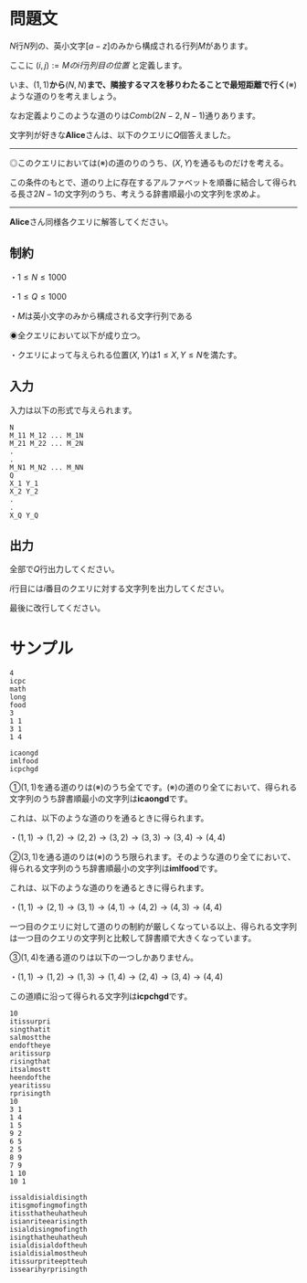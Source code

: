 問題文
=====

$N$行$N$列の、英小文字$[a-z]$のみから構成される行列$M$があります。

ここに $(i,j) := Mのi行j列目の位置$ と定義します。

いま、$(1,1)$**から**$(N,N)$**まで、隣接するマスを移りわたることで最短距離で行く**$(※)$ような道のりを考えましょう。

なお定義よりこのような道のりは$Comb(2N-2,N-1)$通りあります。

文字列が好きな**Alice**さんは、以下のクエリに$Q$個答えました。

---

◎このクエリにおいては$(※)$の道のりのうち、$(X,Y)$を通るものだけを考える。

この条件のもとで、道のり上に存在するアルファベットを順番に結合して得られる長さ$2N-1$の文字列のうち、考えうる辞書順最小の文字列を求めよ。

---

**Alice**さん同様各クエリに解答してください。


制約
-----

・$1\le N \le 1000$

・$1\le Q \le 1000$

・$M$は英小文字のみから構成される文字行列である

◉全クエリにおいて以下が成り立つ。

・クエリによって与えられる位置$(X,Y)$は$1 \le X,Y \le N$を満たす。

入力
-----
入力は以下の形式で与えられます。
```
N
M_11 M_12 ... M_1N
M_21 M_22 ... M_2N
.
.
M_N1 M_N2 ... M_NN
Q
X_1 Y_1
X_2 Y_2
.
.
X_Q Y_Q
```

出力
-----
全部で$Q$行出力してください。

$i$行目には$i$番目のクエリに対する文字列を出力してください。

最後に改行してください。

サンプル
=====

```入力1
4
icpc
math
long
food
3
1 1
3 1
1 4
```

```出力1
icaongd
imlfood
icpchgd
```

①$(1,1)$を通る道のりは$(※)$のうち全てです。$(※)$の道のり全てにおいて、得られる文字列のうち辞書順最小の文字列は**icaongd**です。

これは、以下のような道のりを通るときに得られます。

・$(1,1) → (1,2) → (2,2) → (3,2) → (3,3) → (3,4) → (4,4)$

②$(3,1)$を通る道のりは$(※)$のうち限られます。そのような道のり全てにおいて、得られる文字列のうち辞書順最小の文字列は**imlfood**です。

これは、以下のような道のりを通るときに得られます。

・$(1,1) → (2,1) → (3,1) → (4,1) → (4,2) → (4,3) → (4,4)$

一つ目のクエリに対して道のりの制約が厳しくなっている以上、得られる文字列は一つ目のクエリの文字列と比較して辞書順で大きくなっています。

③$(1,4)$を通る道のりは以下の一つしかありません。

・$(1,1) → (1,2) → (1,3) → (1,4) → (2,4) → (3,4) → (4,4)$

この道順に沿って得られる文字列は**icpchgd**です。

```入力2
10
itissurpri
singthatit
salmostthe
endoftheye
aritissurp
risingthat
itsalmostt
heendofthe
yearitissu
rprisingth
10
3 1
1 4
1 5
9 2
6 5
2 5
8 9
7 9
1 10
10 1
```

```出力2
issaldisialdisingth
itisgmofingmofingth
itissthatheuhatheuh
isianriteearisingth
isialdisingmofingth
isingthatheuhatheuh
isialdisialdoftheuh
isialdisialmostheuh
itissurpriteeptteuh
issearihyrprisingth
```